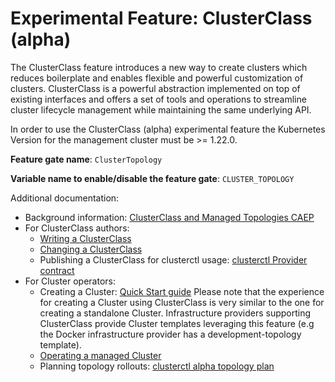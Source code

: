 # Experimental Feature: ClusterClass (alpha)

The ClusterClass feature introduces a new way to create clusters which reduces boilerplate and enables flexible and powerful customization of clusters.
ClusterClass is a powerful abstraction implemented on top of existing interfaces and offers a set of tools and operations to streamline cluster lifecycle management while maintaining the same underlying API.

<aside class="note warning">

In order to use the ClusterClass (alpha) experimental feature the Kubernetes Version for the management cluster must be >= 1.22.0.

</aside>

**Feature gate name**: `ClusterTopology`

**Variable name to enable/disable the feature gate**: `CLUSTER_TOPOLOGY`

Additional documentation:
* Background information: [ClusterClass and Managed Topologies CAEP](https://github.com/kubernetes-sigs/cluster-api/blob/main/docs/proposals/20210526-cluster-class-and-managed-topologies.md)
* For ClusterClass authors:
    * [Writing a ClusterClass](./write-clusterclass.md)
    * [Changing a ClusterClass](./change-clusterclass.md)
    * Publishing a ClusterClass for clusterctl usage: [clusterctl Provider contract]
* For Cluster operators:
    * Creating a Cluster: [Quick Start guide]
        Please note that the experience for creating a Cluster using ClusterClass is very similar to the one for creating a standalone Cluster. Infrastructure providers supporting ClusterClass provide Cluster templates leveraging this feature (e.g the Docker infrastructure provider has a development-topology template).
    * [Operating a managed Cluster](./operate-cluster.md)
    * Planning topology rollouts: [clusterctl alpha topology plan]

<!-- links -->
[Quick Start guide]: ../../../user/quick-start.md
[clusterctl Provider contract]: ../../../developer/providers/contracts/clusterctl.md
[clusterctl alpha topology plan]: ../../../clusterctl/commands/alpha-topology-plan.md
